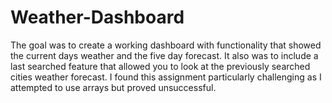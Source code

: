 # Weather-Dashboard
The goal was to create a working dashboard with functionality that showed the current days weather and the five day forecast. It also was to include a last searched feature that allowed you to look at the previously searched cities weather forecast. I found this assignment particularly challenging as I attempted to use arrays but proved unsuccessful.
